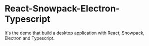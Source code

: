 React-Snowpack-Electron-Typescript
====
It's the demo that build a desktop application with React, Snowpack, Electron and Typescript. 